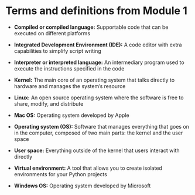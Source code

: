 # Terms and definitions from Module 1
- **Compiled or compiled language:** Supportable code that can be executed on different platforms

- **Integrated Development Environment (IDE):** A code editor with extra capabilities to simplify script writing

- **Interpreter or interpreted language:** An intermediary program used to execute the instructions specified in the code

- **Kernel:** The main core of an operating system that talks directly to hardware and manages the system’s resource

- **Linux:** An open source operating system where the software is free to share, modify, and distribute

- **Mac OS:** Operating system developed by Apple

- **Operating system (OS):** Software that manages everything that goes on in the computer, composed of two main parts: the kernel and the user space

- **User space:** Everything outside of the kernel that users interact with directly

- **Virtual environment:** A tool that allows you to create isolated environments for your Python projects

- **Windows OS:** Operating system developed by Microsoft
